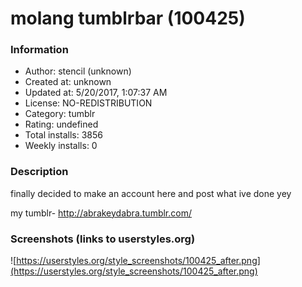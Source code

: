 # molang tumblrbar (100425)

### Information
- Author: stencil (unknown)
- Created at: unknown
- Updated at: 5/20/2017, 1:07:37 AM
- License: NO-REDISTRIBUTION
- Category: tumblr
- Rating: undefined
- Total installs: 3856
- Weekly installs: 0


### Description
finally decided to make an account here and post what ive done yey

my tumblr- http://abrakeydabra.tumblr.com/


### Screenshots (links to userstyles.org)
![https://userstyles.org/style_screenshots/100425_after.png](https://userstyles.org/style_screenshots/100425_after.png)


